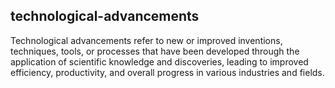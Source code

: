 ## technological-advancements
Technological advancements refer to new or improved inventions, techniques, tools, or processes that have been developed through the application of scientific knowledge and discoveries, leading to improved efficiency, productivity, and overall progress in various industries and fields.

